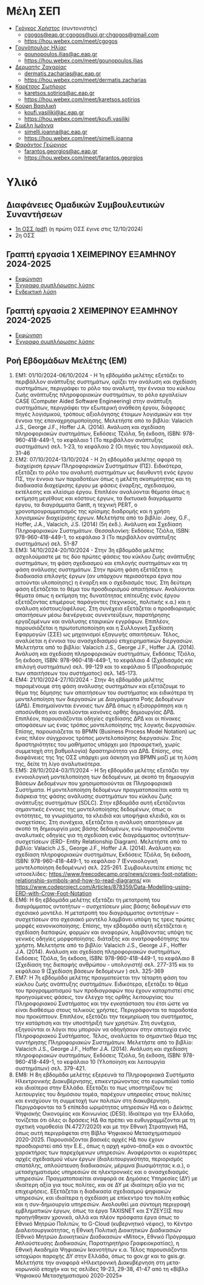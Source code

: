 # Μέλη ΣΕΠ

* [Γκόγκος Χρήστος](https://www.linkedin.com/in/christos-gogos-07a75bb) (συντονιστής) 
    * cgogos@eap.gr;cgogos@uoi.gr;chgogos@gmail.com
    * https://hou.webex.com/meet/cgogos
* [Γουνόπουλος Ηλίας](https://www.linkedin.com/in/eliasgounopoulos/) 
    * gounopoulos.ilias@ac.eap.gr
    * https://hou.webex.com/meet/gounopoulos.ilias
* [Δερματής Ζαχαρίας](https://www.linkedin.com/in/zacharias-dermatis-80245a85/) 
    * dermatis.zacharias@ac.eap.gr
    * https://hou.webex.com/meet/dermatis.zacharias
* [Καρέτσος Σωτήριος](https://www.linkedin.com/in/sotiris-karetsos-088b562a/) 
    * karetsos.sotirios@ac.eap.gr
    * https://hou.webex.com/meet/karetsos.sotirios
* [Κούφη Βασιλική](https://www.linkedin.com/in/vassiliki-koufi-163a6512/) 
    * koufi.vasiliki@ac.eap.gr
    * https://hou.webex.com/meet/koufi.vasiliki
* [Σιμέλη Ιωάννα](https://www.linkedin.com/in/ioannasimeli/) 
    * simelli.ioanna@ac.eap.gr
    * https://hou.webex.com/meet/simelli.ioanna
* [Φαράντος Γεώργιος](https://www.linkedin.com/in/georgios-farantos-497931142/) 
    * farantos.georgios@ac.eap.gr
    * https://hou.webex.com/meet/farantos.georgios


# Υλικό

## Διαφάνειες Ομαδικών Συμβουλευτικών Συναντήσεων

<!-- Οι διαφάνειες θα ανέβουν στο <https://courses.eap.gr/course/view.php?id=1234> στις 13/10/2024. -->

* [1η ΟΣΣ (pdf)](./resources/3/ΔΙΑΦΑΝΕΙΕΣ%201ΗΣ%20ΟΣΣ.pdf) (η πρώτη ΟΣΣ έγινε στις 12/10/2024)
* 2η ΟΣΣ

## Γραπτή εργασία 1 ΧΕΙΜΕΡΙΝΟΥ ΕΞΑΜΗΝΟΥ 2024-2025

<!-- Η γραπτή εργασία 1 του τρέχοντος εξαμήνου αναρτήθηκε στις 10/10/2024 στο <https://courses.eap.gr/course/view.php?id=1234>. Η εκφώνησή της και η ενδεικτική λύση της θα ανέβει εδώ την επόμενη ημέρα της λήξης προθεσμίας υποβολής των εργασιών. -->
* [Εκφώνηση](./resources/fall_2024_2025_ge1.pdf)
* [Έγγραφο συμπλήρωσης λύσης](./resources/2024-25_DMD54_[toeponymosas]_GE1_[tmima].docx)
* [Ενδεικτική λύση](./resources/fall_2024_2025_ge1_sol.pdf)

## Γραπτή εργασία 2 ΧΕΙΜΕΡΙΝΟΥ ΕΞΑΜΗΝΟΥ 2024-2025 
<!-- Η γραπτή εργασία 2 του τρέχοντος εξαμήνου ανακοινώθηκε στις 1/11/2024 -->
* [Εκφώνηση](./resources/fall_2024_2025_ge2.pdf)
* [Έγγραφο συμπλήρωσης λύσης](./resources/2024-25_DMD54_[toeponymosas]_GE2_[tmima].docx)
<!-- * [Ενδεικτική λύση](./resources/fall_2023_2024_ge2_sol.pdf) -->


## Ροή Εβδομάδων Μελέτης (ΕΜ)

1. ΕΜ1: 01/10/2024-06/10/2024 - Η 1η εβδομάδα μελέτης εξετάζει το περιβάλλον ανάπτυξης συστημάτων, ορίζει την ανάλυση και σχεδίαση συστημάτων, περιγράφει το ρόλο του αναλυτή, την έννοια του κύκλου ζωής ανάπτυξης πληροφοριακών συστημάτων, το ρόλο εργαλείων CASE (Computer Aided Software Engineering) στην ανάπτυξη συστημάτων, περιγράφει την εξωτερική ανάθεση έργου, διάφορες πηγές λογισμικού, τρόπους αξιολόγησης έτοιμων λογισμικών και την έννοια της επαναχρησιμοποίησης. Μελετήστε από το βιβλίο: Valacich J.S., George J.F., Hoffer J.A. (2014). Ανάλυση και σχεδίαση πληροφοριακών συστημάτων, Εκδόσεις Τζιόλα, 5η έκδοση, ISBN: 978-960-418-449-1, το κεφάλαιο 1 (Το περιβάλλον ανάπτυξης συστημάτων) σελ. 1-23, το κεφάλαιο 2 (Οι πηγές του λογισμικού) σελ. 31-46   
2. ΕΜ2: 07/10/2024-13/10/2024 - Η 2η εβδομάδα μελέτης αφορά τη διαχείριση έργων Πληροφοριακών Συστημάτων (ΠΣ). Ειδικότερα, εξετάζει το ρόλο του αναλυτή συστημάτων ως διευθυντή ενός έργου ΠΣ, την έννοια των παραδοτέων όπως η μελέτη σκοπιμότητας και τη διαδικασία διαχείρισης έργου με φάσεις έναρξης, σχεδιασμού, εκτέλεσης και κλείσιμο έργου. Επιπλέον αναλύονται θέματα όπως η εκτίμηση μεγέθους και κόστους έργων, τα δικτυακά διαγράμματα  έργου, τα διαγράμματα Gantt, η τεχνική PERT, o χρονοπρογραμματισμός της κρίσιμης διαδρομής και η χρήση λογισμικών διαχείρισης έργων. Μελετήστε από το βιβλίο: Joey, G.F., Hoffer, J.A., Valacich, J.S. (2014) (5η έκδ.).  Ανάλυση και Σχεδίαση Πληροφοριακών Συστημάτων. Θεσσαλονίκη: Εκδόσεις Τζιόλα, ISBN: 978-960-418-449-1, το κεφάλαιο 3 (Το περιβάλλον ανάπτυξης συστημάτων) σελ. 51-87 
3. ΕΜ3: 14/10/2024-20/10/2024 - Στην 3η εβδομάδα μελέτης ασχολούμαστε με τις δύο πρώτες φάσεις του κύκλου ζωής ανάπτυξης συστημάτων, τη φάση σχεδιασμού και επιλογής συστημάτων και τη φάση ανάλυσης συστημάτων. Στην πρώτη φάση εξετάζεται η διαδικασία επιλογής έργων (αν υπάρχουν περισσότερα έργα που αιτούνται υλοποίησης) η έναρξη και ο σχεδιασμός τους. Στη δεύτερη φάση εξετάζεται το θέμα του προσδιορισμού απαιτήσεων. Αναλύονται θέματα όπως η εκτίμηση της δυνατότητας επίτευξης ενός έργου εξετάζοντας επιμέρους παράγοντες (τεχνικούς, πολιτικής κ.α.) και η ανάλυση κόστους/οφέλους. Στη συνέχεια εξετάζεται ο προσδιορισμός απαιτήσεων μέσω διενέργειας συνεντεύξεων, παρατήρησης εργαζομένων και ανάλυσης εταιρικών εγγράφων. Επιπλέον, παρουσιάζεται η πρωτοτυποποίηση και η Συλλογική Σχεδίαση Εφαρμογών (ΣΣΕ) ως μηχανισμοί εξαγωγής απαιτήσεων. Τέλος, αναλύεται η έννοια του ανασχεδιασμού επιχειρηματικών διεργασιών. Μελετήστε από το βιβλίο: Valacich J.S., George J.F., Hoffer J.A. (2014). Ανάλυση και σχεδίαση πληροφοριακών συστημάτων, Εκδόσεις Τζιόλα, 5η έκδοση, ISBN: 978-960-418-449-1, το κεφάλαιο 4 (Σχεδιασμός και επιλογή συστημάτων) σελ. 99-129 και το κεφάλαιο 5 (Προσδιορισμός των απαιτήσεων του συστήματος) σελ. 145-173.
4. ΕΜ4: 21/10/2024-27/10/2024 - Στην 4η εβδομάδα μελέτης παραμένουμε στη φάση ανάλυσης συστημάτων και εξετάζουμε το θέμα της δόμησης των απαιτήσεων του συστήματος και ειδικότερα τη μοντελοποίηση των διεργασιών με Διαγράμματα Ροής Δεδομένων (ΔΡΔ). Επισημαίνονται έννοιες των ΔΡΔ όπως η εξισορρόπηση και η αποσύνθεση και αναλύονται κανόνες ορθής δημιουργίας ΔΡΔ. Επιπλέον, παρουσιάζονται οδηγίες σχεδίασης ΔΡΔ και οι πίνακες αποφάσεων ως ένας τρόπος μοντελοποίησης της λογικής διεργασιών. Επίσης, παρουσιάζεται το BPMN (Business Process Model Notation) ως ένας πλέον σύγχρονος τρόπος μοντελοποίησης διεργασιών. Στις δραστηριότητες του μαθήματος υπάρχει μια (προαιρετική, χωρίς συμμετοχή στη βαθμολογία) δραστηριότητα για ΔΡΔ. Επίσης, στις διαφάνειες της 1ης ΟΣΣ υπάρχει μια άσκηση για BPMN μαζί με τη λύση της, δείτε τη λίγο αναλυτικότερα.
5. ΕΜ5: 28/10/2024-03/11/2024 - Η 5η εβδομάδα μελέτης εξετάζει την εννοιολογική μοντελοποίηση των δεδομένων, με σκοπό τη δημιουργία Βάσεων Δεδομένων που χρησιμοποιούνται σε Πληροφοριακά Συστήματα. Η μοντελοποίηση δεδομένων πραγματοποιείται κατά τη διάρκεια της φάσης ανάλυσης συστημάτων του κύκλου ζωής ανάπτυξης συστημάτων (SDLC). 
Στην εβδομάδα αυτή εξετάζονται σημαντικές έννοιες της μοντελοποίησης δεδομένων, όπως οι οντότητες, τα γνωρίσματα, τα κλειδιά και υποψήφια κλειδιά, και οι συσχετίσεις. 
Στη συνέχεια, εξετάζεται η ανάλυση απαιτήσεων με σκοπό τη δημιουργία μιας βάσης δεδομένων, ενώ παρουσιάζονται αναλυτικές οδηγίες για τη σχεδίαση ενός διαγράμματος οντοτήτων-συσχετίσεων (ERD- Entity Relationship Diagram). Μελετήστε από το βιβλίο: Valacich J.S., George J.F., Hoffer J.A. (2014). Ανάλυση και σχεδίαση πληροφοριακών συστημάτων, Εκδόσεις Τζιόλα, 5η έκδοση, ISBN: 978-960-418-449-1, το κεφάλαιο 7 (Εννοιολογική μοντελοποίηση δεδομένων) σελ. 225-261. Συμβουλευτείτε επίσης τις ιστοσελίδες: <https://www.freecodecamp.org/news/crows-foot-notation-relationship-symbols-and-how-to-read-diagrams/>  και <https://www.codeproject.com/Articles/878359/Data-Modelling-using-ERD-with-Crow-Foot-Notation>
6. ΕΜ6: Η 6η εβδομάδα μελέτης εξετάζει τη μετατροπή του διαγράμματος οντοτήτων – συσχετίσεων μίας βάσης δεδομένων στο σχεσιακό μοντέλο. Η μετατροπή του διαγράμματος οντοτήτων – συσχετίσεων στο σχεσιακό μοντέλο λαμβάνει υπόψη τις τρεις πρώτες μορφές κανονικοποίησης. Επίσης, την εβδομάδα αυτή εξετάζεται η σχεδίαση διεπαφών, φορμών και αναφορών, λαμβάνοντας υπόψη τις γενικές οδηγίες μορφοποίησης. διάταξης και ανατροφοδότησης του χρήστη. Μελετήστε από το βιβλίο: Valacich J.S., George J.F., Hoffer J.A. (2014). Ανάλυση και σχεδίαση πληροφοριακών συστημάτων, Εκδόσεις Τζιόλα, 5η έκδοση, ISBN: 978-960-418-449-1, το κεφάλαιο 8 (Σχεδίαση της διεπαφής ανθρώπου - υπολογιστή) σελ. 277-315 και το κεφάλαιο 9 (Σχεδίαση βάσεων δεδομένων ) σελ. 325-369
7. ΕΜ7: Η 7η εβδομάδα μελέτης πραγματεύεται την τέταρτη φάση του κύκλου ζωής ανάπτυξης συστημάτων. Ειδικότερα, εξετάζει το θέμα του προγραμματισμού των προδιαγραφών που έχουν καταρτιστεί στις προηγούμενες φάσεις, τον έλεγχο της ορθής λειτουργίας του Πληροφοριακού Συστήματος και την εγκατάσταση του έτσι ώστε να είναι διαθέσιμο στους τελικούς χρήστες. Περιγράφονται τα παραδοτέα που προκύπτουν. Επιπλέον, εξετάζει την τεκμηρίωση του συστήματος, την κατάρτιση και την υποστήριξή των χρηστών. Στη συνέχεια, εξηγούνται οι λόγοι που μπορούν να οδηγήσουν στην αποτυχία ενός Πληροφοριακού Συστήματος. Τέλος, αναλύεται το σημαντικό θέμα της συντήρησης Πληροφοριακών Συστημάτων. Μελετήστε από το βιβλίο: Valacich J.S., George J.F., Hoffer J.A. (2014). Ανάλυση και σχεδίαση πληροφοριακών συστημάτων, Εκδόσεις Τζιόλα, 5η έκδοση, ISBN: 978-960-418-449-1, το κεφάλαιο 10 (Υλοποίηση και λειτουργία συστημάτων) σελ. 379-421.
8. ΕΜ8: Η 8η εβδομάδα μελέτης εξερευνά τα Πληροφοριακά Συστήματα Ηλεκτρονικής Διακυβέρνησης, επικεντρώνοντας στο ευρωπαϊκό τοπίο και ιδιαίτερα στην Ελλάδα. Εξετάζει το πως υποστηρίζουν τις λειτουργίες του δημόσιου τομέα, παρέχουν υπηρεσίες στους πολίτες και ενισχύουν τη συμμετοχή των πολιτών στη διακυβέρνηση. Περιγράφονται τα 5 επίπεδα ωριμότητας υπηρεσιών ΗΔ και ο Δείκτης Ψηφιακής Οικονομίας και Κοινωνίας (DESI). Ιδιαίτερα για την Ελλάδα, τονίζεται ότι όλες οι δράσεις ΗΔ θα πρέπει να ευθυγραμμίζονται με τη σχετική νομοθεσία (Ν.4727/2020) και με την Εθνική Στρατηγική ΗΔ, όπως αυτή περιγράφεται στη Βίβλο Ψηφιακού Μετασχηματισμού 2020-2025. Παρουσιάζονται βασικές αρχές ΗΔ που έχουν προσδιοριστεί από την Ε.Ε., όπως η αρχή «μόνο-άπαξ» και ο ανοικτός χαρακτήρας των παρεχόμενων υπηρεσιών. Αναφέρονται οι κυριότερες αρχές σχεδιασμού νέων έργων (διαλειτουργικότητα, περιορισμός σπατάλης, απλούστευση διαδικασιών, μέριμνα βιωσιμότητας κ.α.), ο μετασχηματισμός υπηρεσιών σε ηλεκτρονικές και ο ανασχεδιασμός υπηρεσιών. Πραγματοποιείται αναφορά σε Δημόσιες Υπηρεσίες (ΔΥ) με ιδιαίτερη αξία για τους πολίτες, και σε ΔΥ με ιδιαίτερη αξία για τις επιχειρήσεις. Εξετάζεται η διαδικασία σχεδιασμού ψηφιακών υπηρεσιών, και ιδιαίτερα η σχεδίαση με επίκεντρο τον πολίτη καθώς και η συν-δημιουργία υπηρεσιών. Ακολουθεί μια σύντομη περιγραφή εμβληματικών έργων, όπως τα έργα TAXISNET και ΣΥΖΕΥΞΙΣ που προηγήθηκαν χρονικά, αλλά και πλέον πρόσφατα έργα όπως το Εθνικό Μητρώο Πολιτών, το G-Cloud (κυβερνητικό νέφος), το Κέντρο Διαλειτουργικότητας, η Εθνική Πολιτική Διοικητικών Διαδικασιών (Εθνικό Μητρώο Διοικητικών Διαδικασιών «Μίτος»,  Εθνικό Πρόγραμμα Απλούστευσης Διαδικασιών, Παρατηρητήριο Γραφειοκρατίας), η Εθνική Ακαδημία Ψηφιακών Ικανοτήτων κ.α. Τέλος παρουσιάζονται ιστοχώροι παροχής ΔΥ στην Ελλάδα, όπως το gov.gr και το gsis.gr. Μελετήστε την αναφορά «Ηλεκτρονική Διακυβέρνηση στη μετα-κορωνοϊό εποχή» και τις σελίδες 19-23, 29-38, 41-47 από τη «Βίβλο Ψηφιακού Μετασχηματισμού 2020-2025» 

<!-- 9. ΕΜ9:
10. ΕΜ10:
11. ΕΜ11:
12. ΕΜ12:
13. ΕΜ13: -->